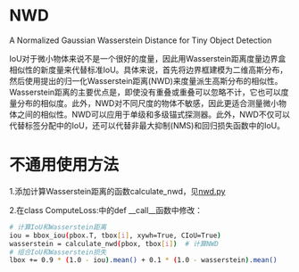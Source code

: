 # NWD
A Normalized Gaussian Wasserstein Distance for Tiny Object Detection

IoU对于微小物体来说不是一个很好的度量，因此用Wasserstein距离度量边界盒相似性的新度量来代替标准IoU。具体来说，首先将边界框建模为二维高斯分布，然后使用提出的归一化Wasserstein距离(NWD)来度量派生高斯分布的相似性。Wasserstein距离的主要优点是，即使没有重叠或重叠可以忽略不计，它也可以度量分布的相似度。此外，NWD对不同尺度的物体不敏感，因此更适合测量微小物体之间的相似性。NWD可以应用于单级和多级锚式探测器。此外，NWD不仅可以代替标签分配中的IoU，还可以代替非最大抑制(NMS)和回归损失函数中的IoU。

# 不通用使用方法
1.添加计算Wasserstein距离的函数calculate_nwd，见[nwd.py](https://github.com/RzMY/NWD/blob/main/utils/nwd.py)

2.在class ComputeLoss:中的def __call__函数中修改：
```bash
# 计算IoU和Wasserstein距离
iou = bbox_iou(pbox.T, tbox[i], xywh=True, CIoU=True)
wasserstein = calculate_nwd(pbox, tbox[i])  # 计算NWD
# 组合IoU和Wasserstein损失
lbox += 0.9 * (1.0 - iou).mean() + 0.1 * (1.0 - wasserstein).mean()
```

